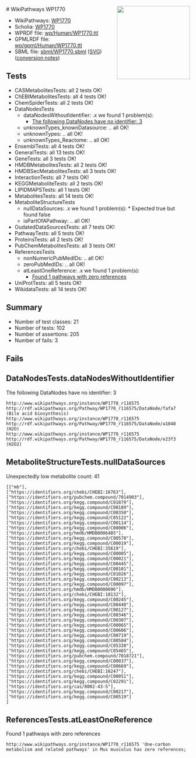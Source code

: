 <img style="float: right; width: 200px" src="../logo.png" />
# WikiPathways WP1770

* WikiPathways: [WP1770](https://identifiers.org/wikipathways:WP1770)
* Scholia: [WP1770](https://scholia.toolforge.org/wikipathways/WP1770)
* WPRDF file: [wp/Human/WP1770.ttl](../wp/Human/WP1770.ttl)
* GPMLRDF file: [wp/gpml/Human/WP1770.ttl](../wp/gpml/Human/WP1770.ttl)
* SBML file: [sbml/WP1770.sbml](../sbml/WP1770.sbml) ([SVG](../sbml/WP1770.svg)) ([conversion notes](../sbml/WP1770.txt))

## Tests
* CASMetabolitesTests: all 2 tests OK!
* ChEBIMetabolitesTests: all 4 tests OK!
* ChemSpiderTests: all 2 tests OK!
* DataNodesTests
    * dataNodesWithoutIdentifier: .x we found 1 problem(s):
        * [The following DataNodes have no identifier: 3](#d2d32fa2)
    * unknownTypes_knownDatasource: .. all OK!
    * unknownTypes: .. all OK!
    * unknownTypes_Reactome: .. all OK!
* EnsemblTests: all 4 tests OK!
* GeneralTests: all 13 tests OK!
* GeneTests: all 3 tests OK!
* HMDBMetabolitesTests: all 2 tests OK!
* HMDBSecMetabolitesTests: all 3 tests OK!
* InteractionTests: all 7 tests OK!
* KEGGMetaboliteTests: all 2 tests OK!
* LIPIDMAPSTests: all 1 tests OK!
* MetabolitesTests: all 14 tests OK!
* MetaboliteStructureTests
    * nullDataSources: .x we found 1 problem(s):
            * Expected true but found false
    * isPartOfAPathway: .. all OK!
* OudatedDataSourcesTests: all 7 tests OK!
* PathwayTests: all 5 tests OK!
* ProteinsTests: all 2 tests OK!
* PubChemMetabolitesTests: all 3 tests OK!
* ReferencesTests
    * nonNumericPubMedIDs: .. all OK!
    * zeroPubMedIDs: .. all OK!
    * atLeastOneReference: .x we found 1 problem(s):
        * [Found 1 pathways with zero references](#35eb778e)
* UniProtTests: all 5 tests OK!
* WikidataTests: all 14 tests OK!


## Summary

* Number of test classes: 21
* Number of tests: 102
* Number of assertions: 205
* Number of fails: 3

## Fails

<a name="d2d32fa2" />

## DataNodesTests.dataNodesWithoutIdentifier

The following DataNodes have no identifier: 3
```
http://www.wikipathways.org/instance/WP1770_r116575 http://rdf.wikipathways.org/Pathway/WP1770_r116575/DataNode/fafa7 (Bile acid biosynthesis)
http://www.wikipathways.org/instance/WP1770_r116575 http://rdf.wikipathways.org/Pathway/WP1770_r116575/DataNode/a1048 (H2O)
http://www.wikipathways.org/instance/WP1770_r116575 http://rdf.wikipathways.org/Pathway/WP1770_r116575/DataNode/e23f3 (H2O2)
```

<a name="919041e7" />

## MetaboliteStructureTests.nullDataSources

Unexpectedly low metabolite count: 41
```
[["mb"],
["https://identifiers.org/chebi/CHEBI:16763"],
["https://identifiers.org/pubchem.compound/7014903"],
["https://identifiers.org/kegg.compound/C01879"],
["https://identifiers.org/kegg.compound/C00189"],
["https://identifiers.org/kegg.compound/C00350"],
["https://identifiers.org/kegg.compound/C05122"],
["https://identifiers.org/kegg.compound/C00114"],
["https://identifiers.org/kegg.compound/C00006"],
["https://identifiers.org/hmdb/HMDB0006485"],
["https://identifiers.org/kegg.compound/C00570"],
["https://identifiers.org/kegg.compound/C00019"],
["https://identifiers.org/chebi/CHEBI:35619"],
["https://identifiers.org/kegg.compound/C00005"],
["https://identifiers.org/kegg.compound/C00021"],
["https://identifiers.org/kegg.compound/C00445"],
["https://identifiers.org/kegg.compound/C00101"],
["https://identifiers.org/kegg.compound/C01026"],
["https://identifiers.org/kegg.compound/C00213"],
["https://identifiers.org/kegg.compound/C00097"],
["https://identifiers.org/hmdb/HMDB0000696"],
["https://identifiers.org/chebi/CHEBI:18132"],
["https://identifiers.org/kegg.compound/C00245"],
["https://identifiers.org/kegg.compound/C00440"],
["https://identifiers.org/kegg.compound/C00127"],
["https://identifiers.org/kegg.compound/C00346"],
["https://identifiers.org/kegg.compound/C00307"],
["https://identifiers.org/kegg.compound/C00065"],
["https://identifiers.org/kegg.compound/C00606"],
["https://identifiers.org/kegg.compound/C00719"],
["https://identifiers.org/kegg.compound/C00504"],
["https://identifiers.org/kegg.compound/C05330"],
["https://identifiers.org/kegg.compound/C05465"],
["https://identifiers.org/pubchem.compound/7018721"],
["https://identifiers.org/kegg.compound/C00037"],
["https://identifiers.org/kegg.compound/C00669"],
["https://identifiers.org/chebi/CHEBI:16247"],
["https://identifiers.org/kegg.compound/C00051"],
["https://identifiers.org/kegg.compound/C02291"],
["https://identifiers.org/cas/8002-43-5"],
["https://identifiers.org/kegg.compound/C00217"],
["https://identifiers.org/kegg.compound/C00519"]
]
```

<a name="35eb778e" />

## ReferencesTests.atLeastOneReference

Found 1 pathways with zero references
```
http://www.wikipathways.org/instance/WP1770_r116575 'One-carbon metabolism and related pathways' in Mus musculus has zero references; 
```

